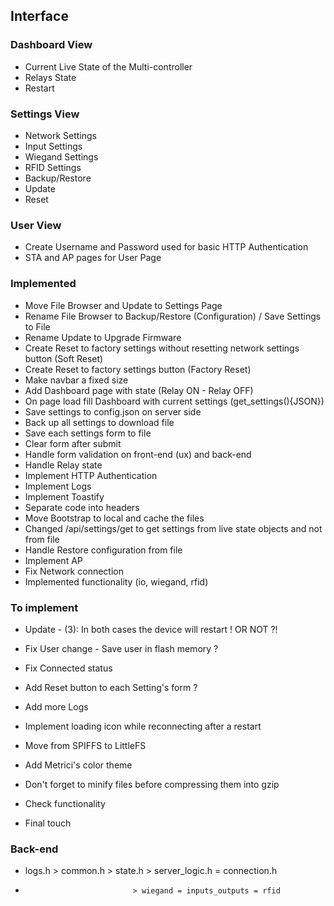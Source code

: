 ## Interface

### Dashboard View

- Current Live State of the Multi-controller
- Relays State
- Restart

### Settings View

- Network Settings
- Input Settings
- Wiegand Settings
- RFID Settings
- Backup/Restore
- Update
- Reset

### User View

- Create Username and Password used for basic HTTP Authentication
- STA and AP pages for User Page

### Implemented

- Move File Browser and Update to Settings Page
- Rename File Browser to Backup/Restore (Configuration) / Save Settings to File
- Rename Update to Upgrade Firmware
- Create Reset to factory settings without resetting network settings button (Soft Reset)
- Create Reset to factory settings button (Factory Reset)
- Make navbar a fixed size
- Add Dashboard page with state (Relay ON - Relay OFF)
- On page load fill Dashboard with current settings (get_settings(){JSON})
- Save settings to config.json on server side
- Back up all settings to download file
- Save each settings form to file
- Clear form after submit
- Handle form validation on front-end (ux) and back-end
- Handle Relay state
- Implement HTTP Authentication
- Implement Logs
- Implement Toastify
- Separate code into headers
- Move Bootstrap to local and cache the files
- Changed /api/settings/get to get settings from live state objects and not from file
- Handle Restore configuration from file
- Implement AP
- Fix Network connection
- Implemented functionality (io, wiegand, rfid)

### To implement

- Update - (3): In both cases the device will restart ! OR NOT ?!
- Fix User change - Save user in flash memory ?
- Fix Connected status

- Add Reset button to each Setting's form ?
- Add more Logs
- Implement loading icon while reconnecting after a restart

- Move from SPIFFS to LittleFS
- Add Metrici's color theme
- Don't forget to minify files before compressing them into gzip
- Check functionality
- Final touch

### Back-end

- logs.h > common.h > state.h > server_logic.h = connection.h
-                             > wiegand = inputs_outputs = rfid
